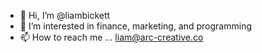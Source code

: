 - 👋 Hi, I’m @liambickett
- 👀 I’m interested in finance, marketing, and programming
- 📫 How to reach me ... liam@arc-creative.co

<!---
liambickett/liambickett is a ✨ special ✨ repository because its `README.md` (this file) appears on your GitHub profile.
You can click the Preview link to take a look at your changes.
--->
